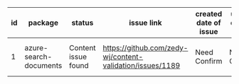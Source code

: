 
| id | package | status | issue link | created date of issue | update date of issue | run date of pipeline | pipeline run link |
|----|---------|--------|------------|-----------------------|----------------------| ---------------------| ----------------- |
| 1 | azure-search-documents | Content issue found | https://github.com/zedy-wj/content-validation/issues/1189  | Need Confirm | Need Confirm | 4/18/2025 8:21:56 AM | https://dev.azure.com/Azure-dev-test/content-validation-automation/_build/results?buildId=656 |